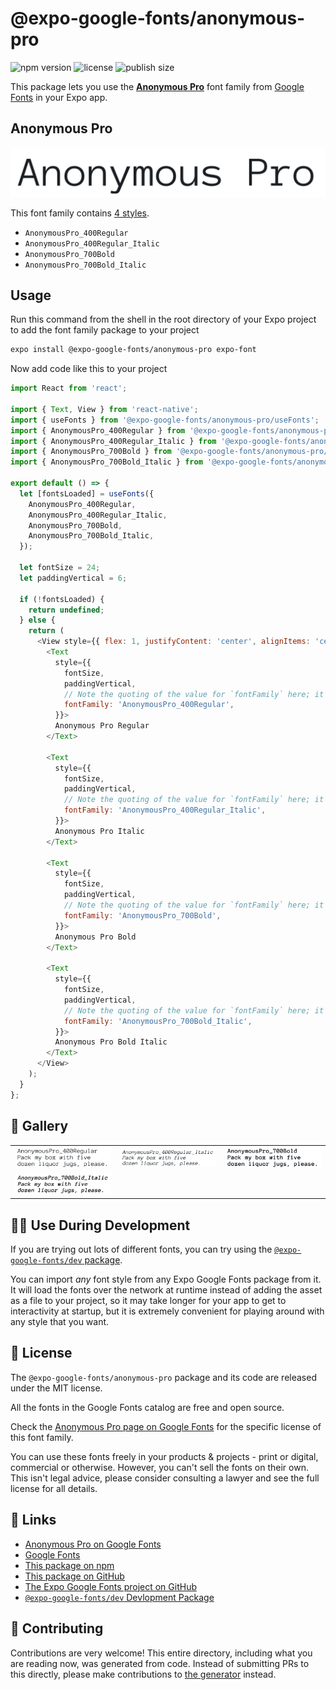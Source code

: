 # @expo-google-fonts/anonymous-pro

![npm version](https://flat.badgen.net/npm/v/@expo-google-fonts/anonymous-pro)
![license](https://flat.badgen.net/github/license/expo/google-fonts)
![publish size](https://flat.badgen.net/packagephobia/install/@expo-google-fonts/anonymous-pro)

This package lets you use the [**Anonymous Pro**](https://fonts.google.com/specimen/Anonymous+Pro) font family from [Google Fonts](https://fonts.google.com/) in your Expo app.

## Anonymous Pro

![Anonymous Pro](./font-family.png)

This font family contains [4 styles](#-gallery).

- `AnonymousPro_400Regular`
- `AnonymousPro_400Regular_Italic`
- `AnonymousPro_700Bold`
- `AnonymousPro_700Bold_Italic`

## Usage

Run this command from the shell in the root directory of your Expo project to add the font family package to your project
```sh
expo install @expo-google-fonts/anonymous-pro expo-font
```

Now add code like this to your project
```js
import React from 'react';

import { Text, View } from 'react-native';
import { useFonts } from '@expo-google-fonts/anonymous-pro/useFonts';
import { AnonymousPro_400Regular } from '@expo-google-fonts/anonymous-pro/400Regular';
import { AnonymousPro_400Regular_Italic } from '@expo-google-fonts/anonymous-pro/400Regular_Italic';
import { AnonymousPro_700Bold } from '@expo-google-fonts/anonymous-pro/700Bold';
import { AnonymousPro_700Bold_Italic } from '@expo-google-fonts/anonymous-pro/700Bold_Italic';

export default () => {
  let [fontsLoaded] = useFonts({
    AnonymousPro_400Regular,
    AnonymousPro_400Regular_Italic,
    AnonymousPro_700Bold,
    AnonymousPro_700Bold_Italic,
  });

  let fontSize = 24;
  let paddingVertical = 6;

  if (!fontsLoaded) {
    return undefined;
  } else {
    return (
      <View style={{ flex: 1, justifyContent: 'center', alignItems: 'center' }}>
        <Text
          style={{
            fontSize,
            paddingVertical,
            // Note the quoting of the value for `fontFamily` here; it expects a string!
            fontFamily: 'AnonymousPro_400Regular',
          }}>
          Anonymous Pro Regular
        </Text>

        <Text
          style={{
            fontSize,
            paddingVertical,
            // Note the quoting of the value for `fontFamily` here; it expects a string!
            fontFamily: 'AnonymousPro_400Regular_Italic',
          }}>
          Anonymous Pro Italic
        </Text>

        <Text
          style={{
            fontSize,
            paddingVertical,
            // Note the quoting of the value for `fontFamily` here; it expects a string!
            fontFamily: 'AnonymousPro_700Bold',
          }}>
          Anonymous Pro Bold
        </Text>

        <Text
          style={{
            fontSize,
            paddingVertical,
            // Note the quoting of the value for `fontFamily` here; it expects a string!
            fontFamily: 'AnonymousPro_700Bold_Italic',
          }}>
          Anonymous Pro Bold Italic
        </Text>
      </View>
    );
  }
};

```

## 🔡 Gallery


||||
|-|-|-|
|![AnonymousPro_400Regular](.//400Regular/AnonymousPro_400Regular.ttf.png)|![AnonymousPro_400Regular_Italic](.//400Regular_Italic/AnonymousPro_400Regular_Italic.ttf.png)|![AnonymousPro_700Bold](.//700Bold/AnonymousPro_700Bold.ttf.png)||
|![AnonymousPro_700Bold_Italic](.//700Bold_Italic/AnonymousPro_700Bold_Italic.ttf.png)||||


## 👩‍💻 Use During Development

If you are trying out lots of different fonts, you can try using the [`@expo-google-fonts/dev` package](https://github.com/freeboub/google-fonts/tree/master/font-packages/dev#readme).

You can import *any* font style from any Expo Google Fonts package from it. It will load the fonts
over the network at runtime instead of adding the asset as a file to your project, so it may take longer
for your app to get to interactivity at startup, but it is extremely convenient
for playing around with any style that you want.

## 📖 License

The `@expo-google-fonts/anonymous-pro` package and its code are released under the MIT license.

All the fonts in the Google Fonts catalog are free and open source.

Check the [Anonymous Pro page on Google Fonts](https://fonts.google.com/specimen/Anonymous+Pro) for the specific license of this font family.

You can use these fonts freely in your products & projects - print or digital, commercial or otherwise. However, you can't sell the fonts on their own. This isn't legal advice, please consider consulting a lawyer and see the full license for all details.

## 🔗 Links

- [Anonymous Pro on Google Fonts](https://fonts.google.com/specimen/Anonymous+Pro)
- [Google Fonts](https://fonts.google.com/)
- [This package on npm](https://www.npmjs.com/package/@expo-google-fonts/anonymous-pro)
- [This package on GitHub](https://github.com/freeboub/google-fonts/tree/master/font-packages/anonymous-pro)
- [The Expo Google Fonts project on GitHub](https://github.com/freeboub/google-fonts)
- [`@expo-google-fonts/dev` Devlopment Package](https://github.com/freeboub/google-fonts/tree/master/font-packages/dev)

## 🤝 Contributing

Contributions are very welcome! This entire directory, including what you are reading now, was generated from code. Instead of submitting PRs to this directly, please make contributions to [the generator](https://github.com/freeboub/google-fonts/tree/master/packages/generator) instead.
